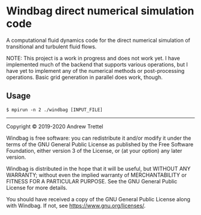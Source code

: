 Windbag direct numerical simulation code
========================================

A computational fluid dynamics code for the direct numerical simulation of
transitional and turbulent fluid flows.

NOTE: This project is a work in progress and does not work yet.  I have
implemented much of the backend that supports various operations, but I have
yet to implement any of the numerical methods or post-processing operations.
Basic grid generation in parallel does work, though.


Usage
-----

    $ mpirun -n 2 ./windbag [INPUT_FILE]


-------------------------------------------------------------------------------

Copyright © 2019-2020 Andrew Trettel

Windbag is free software: you can redistribute it and/or modify it under the
terms of the GNU General Public License as published by the Free Software
Foundation, either version 3 of the License, or (at your option) any later
version.

Windbag is distributed in the hope that it will be useful, but WITHOUT ANY
WARRANTY; without even the implied warranty of MERCHANTABILITY or FITNESS FOR A
PARTICULAR PURPOSE.  See the GNU General Public License for more details.

You should have received a copy of the GNU General Public License along with
Windbag.  If not, see <https://www.gnu.org/licenses/>.
